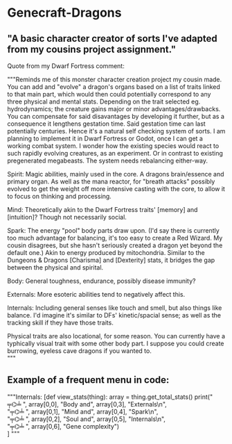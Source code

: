 # Genecraft-Dragons
<h2>"A basic character creator of sorts I've adapted from my cousins project assignment."</h2>
Quote from my Dwarf Fortress comment:

"""Reminds me of this monster character creation project my cousin made. You can add and "evolve" a dragon's organs based on a list of traits linked to that main part, which would then could potentially correspond to any three physical and mental stats. Depending on the trait selected eg. hydrodynamics; the creature gains major or minor advantages/drawbacks. You can compensate for said disavantages by developing it further, but as a consequence it lengthens gestation time. Said gestation time can last potentially centuries. Hence it's a natural self checking system of sorts.
I am planning to implement it in Dwarf Fortress or Godot, once I can get a working combat system. I wonder how the existing species would react to such rapidly evolving creatures, as an experiment. Or in contrast to existing pregenerated megabeasts. The system needs rebalancing either-way.

Spirit: Magic abilities, mainly used in the core. A dragons brain/essence and primary organ. As well as the mana reactor, for "breath attacks" possibly evolved to get the weight off more intensive casting with the core, to allow it to focus on thinking and processing.

Mind: Theoretically akin to the Dwarf Fortress traits' [memory] and [intuition]? Though not necessarily social.

Spark: The energy "pool" body parts draw upon. (I'd say there is currently too much advantage for balancing, it's too easy to create a Red Wizard. My cousin disagrees, but she hasn't seriously created a dragon yet beyond the default one.) Akin to energy produced by mitochondria. Similar to the Dungeons & Dragons [Charisma] and [Dexterity] stats, it bridges the gap between the physical and spirital.

Body: General toughness, endurance, possibly disease immunity?

Externals: More esoteric abilities tend to negatively affect this.

Internals: Including general senses like touch and smell, but also things like balance. I'd imagine it's similar to DFs' kinetic/spacial sense; as well as the tracking skill if they have those traits.

Physical traits are also locational, for some reason. You can currently have a typhically visual trait with some other body part. I suppose you could create burrowing, eyeless cave dragons if you wanted to.  
"""
<h2>Example of a frequent menu in code:</h2>

"""Internals: 
[def view_stats(thing):
    array = thing.get_total_stats()
    print(" ╤⌬╧ ", array[0,0], "Body and", array[0,3], "Externals\n",<br>
          "╤⌬╧ ", array[0,1], "Mind and", array[0,4], "Spark\n",<br>
          "╤⌬╧ ", array[0,2], "Soul and", array[0,5], "Internals\n",<br>
          "╤⌬╧ ", array[0,6], "Gene complexity")<br>
]
"""
